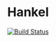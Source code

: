 # Hankel

[![Build Status](https://travis-ci.org/jagot/Hankel.jl.svg?branch=master)](https://travis-ci.org/jagot/Hankel.jl)
